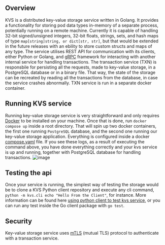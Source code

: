 ## Overview
KVS is a distributed key-value storage service written in Golang. It provides a functionality for storing pod data types in-memory of a separate process, potentially running on a remote machine. Currently it is capable of handling 32-bit signed/unsigned integers, 32-bit floats, strings, sets, and hash maps of type `map[string]string, or dict[str, str]`, but that would be extended in the future releases with an ebility to store custom structs and maps of any type. The service utilises REST API for communication with its clients, either Python or Golang, and [gRPC](https://grpc.io/) framework for interacting with another internal service for handling transactions. The transaction service (TXN) is responsbile for persisting all the requests, made to key-value storage, in a PostgreSQL database or in a binary file. That way, the state of the storage can be recreated by reading all the transactions from the database, in case the service crashes abnormally. TXN service is run in a separate docker container. 

## Running KVS service
Running key-value storage service is very straightforward and only requires [Docker](https://www.docker.com/products/docker-desktop/) to be installed on your machine. Once that is done, run `docker compose up` inside a root directory. That will spin up two docker containers, the first one running `PostgreSQL` database, and the second one running our key-value storage application. Everything is configured inside a docker [compose.yaml](https://github.com/isnastish/kvs/blob/master/compose.yaml) file.
If you see these logs, as a result of executing the command above, you have done everything correctly and your kvs service is up and running, together with PostgreSQL database for handling transactions.
![image](https://github.com/user-attachments/assets/bff5b9b4-652f-4faf-9391-f759aa63cf3c)

## Testing the api
Once your service is running, the simplest way of testing the storage would be to clone a KVS Python client repository and execute any cli command, `python -m kvs.cli echo "Hello From the Client"`, for instance. More information can be found here [using python client to test kvs service](https://github.com/isnastish/kvs-python-client), or you can run any test inside the Go client package with `go test`.

## Security
Key-value storage service uses [mTLS](https://en.wikipedia.org/wiki/Mutual_authentication) (mutual TLS) protocol to authenticate with a transaction service.